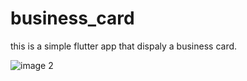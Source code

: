 # business_card

this is a simple flutter app that dispaly a business card.

![image 2](https://github.com/Yousef-Al-Zeer/Business-card-app/assets/168348667/fd5faf8e-7748-4f7a-b91e-c7a0f735785e)


